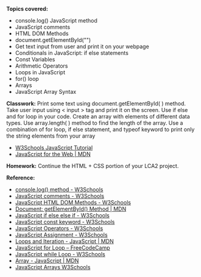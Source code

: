 **Topics covered:**
- console.log() JavaScript method
- JavaScript comments
- HTML DOM Methods
- document.getElementById("")
- Get text input from user and print it on your webpage
- Conditionals in JavaScript: if else statements
- Const Variables
- Arithmetic Operators
- Loops in JavaScript
- for() loop
- Arrays
- JavaScript Array Syntax

**Classwork:** Print some text using document.getElementById( ) method. Take user input using < input > tag and print it on the screen. Use if else and for loop in your code. 
Create an array with elements of different data types. Use array.length( ) method to find the length of the array. 
Use a combination of for loop, if else statement, and typeof keyword to print only the string elements from your array

- [W3Schools JavaScript Tutorial](https://www.w3schools.com/js/DEFAULT.asp)
- [JavaScript for the Web | MDN](https://developer.mozilla.org/en-US/docs/Learn_web_development/Getting_started/Your_first_website/Adding_interactivity)

**Homework:** Continue the HTML + CSS portion of your LCA2 project. 

**Reference:**
- [console.log() method - W3Schools](https://www.w3schools.com/jsref/met_console_log.asp)
- [JavaScript comments - W3Schools](https://www.w3schools.com/js/js_comments.asp)
- [JavaScript HTML DOM Methods - W3Schools](https://www.w3schools.com/js/js_htmldom_methods.asp)
- [Document: getElementById() Method | MDN](https://developer.mozilla.org/en-US/docs/Web/API/Document/getElementById)
- [JavaScript if else else if - W3Schools](https://www.w3schools.com/js/js_if_else.asp)
- [JavaScript const keyword - W3Schools](https://www.w3schools.com/js/js_const.asp)
- [JavaScript Operators - W3Schools](https://www.w3schools.com/JS/js_operators.asp)
- [JavaScript Assignment - W3Schools](https://www.w3schools.com/JS/js_assignment.asp)
- [Loops and Iteration - JavaScript | MDN](https://developer.mozilla.org/en-US/docs/Web/JavaScript/Guide/Loops_and_iteration)
- [JavaScript for Loop – FreeCodeCamp](https://www.freecodecamp.org/news/javascript-for-loops/)
- [JavaScript while Loop - W3Schools](https://www.w3schools.com/js/js_loop_while.asp)
- [Array - JavaScript | MDN](https://developer.mozilla.org/en-US/docs/Web/JavaScript/Reference/Global_Objects/Array)
- [JavaScript Arrays W3Schools](https://www.w3schools.com/JS/js_arrays.asp)
